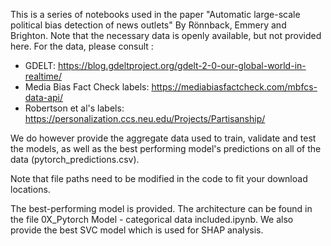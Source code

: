 This is a series of notebooks used in the paper "Automatic large-scale political bias detection of news outlets" By Rönnback, Emmery and Brighton. Note that the necessary data is openly available, but not provided here. For the data, please consult :
- GDELT: https://blog.gdeltproject.org/gdelt-2-0-our-global-world-in-realtime/
- Media Bias Fact Check labels: https://mediabiasfactcheck.com/mbfcs-data-api/
- Robertson et al's labels: https://personalization.ccs.neu.edu/Projects/Partisanship/

We do however provide the aggregate data used to train, validate and test the models, as well as the best performing model's predictions on all of the data (pytorch_predictions.csv).

Note that file paths need to be modified in the code to fit your download locations.

The best-performing model is provided. The architecture can be found in the file 0X_Pytorch Model - categorical data included.ipynb.
We also provide the best SVC model which is used for SHAP analysis.


